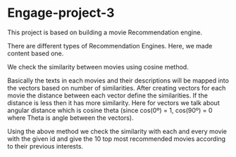 # Engage-project-3

This project is based on building a movie Recommendation engine.

There are different types of Recommendation Engines. Here, we made content based one.

We check the similarity between movies using cosine method.

Basically the texts in each movies and their descriptions will be mapped into the vectors based on number of similarities. After creating vectors for each movie the distance between each vector define the similarities. If the distance is less then it has more similarity. Here for vectors we talk about angular distance which is cosine theta (since cos(0º) = 1, cos(90º) = 0 where Theta is angle between the vectors).

Using the above method we check the similarity with each and every movie with the given id and give the 10 top most recommended movies according to their previous interests. 
